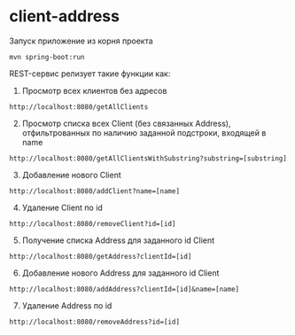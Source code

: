 # client-address

Запуск приложение из корня проекта 

```
mvn spring-boot:run
```

REST-сервис релизует такие функции как:
1. Просмотр всех клиентов без адресов

```
http://localhost:8080/getAllClients
```

2. Просмотр списка всех Client (без связанных Address), отфильтрованных по наличию заданной подстроки, входящей в name

```
http://localhost:8080/getAllClientsWithSubstring?substring=[substring]
```

3. Добавление нового Client

```
http://localhost:8080/addClient?name=[name]
```

4. Удаление Client по id

```
http://localhost:8080/removeClient?id=[id]
```

5. Получение списка Address для заданного id Client


```
http://localhost:8080/getAddress?clientId=[id]
```

6. Добавление нового Address для заданного id Client

```
http://localhost:8080/addAddress?clientId=[id]&name=[name]
```

7. Удаление Address по id

```
http://localhost:8080/removeAddress?id=[id]
```
